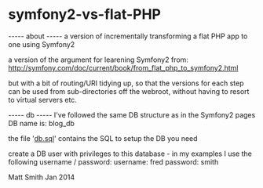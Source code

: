 symfony2-vs-flat-PHP
====================

----- about -----
a version of incrementally transforming a flat PHP app to one using Symfony2

a version of the argument for learening Symfony2 from:
http://symfony.com/doc/current/book/from_flat_php_to_symfony2.html

but with a bit of routing/URI tidying up, so that the versions for each step can be used from sub-directories off the webroot, without having to resort to virtual servers etc.

----- db -----
I've followed the same DB structure as in the Symfony2 pages
DB name is: blog_db

the file '[db.sql](db.sql)' contains the SQL to setup the DB you need

create a DB user with privileges to this database - in my examples I use the following username / password:
username: fred
password: smith


Matt Smith
Jan 2014
